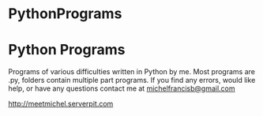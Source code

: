 # PythonPrograms

Python Programs
==========

Programs of various difficulties written in Python by me.
Most programs are .py, folders contain multiple part programs.
If you find any errors, would like help, or have any questions contact me at michelfrancisb@gmail.com

http://meetmichel.serverpit.com